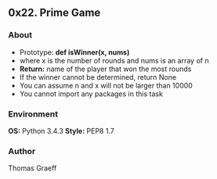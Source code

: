## 0x22. Prime Game

### About
* Prototype: <strong>def isWinner(x, nums)</strong>
* where x is the number of rounds and nums is an array of n 
* <strong>Return:</strong> name of the player that won the most rounds 
* If the winner cannot be determined, return None 
* You can assume n and x will not be larger than 10000 
* You cannot import any packages in this task

### Environment
<strong>OS:</strong> Python 3.4.3
<strong>Style:</strong> PEP8 1.7

### Author
Thomas Graeff
